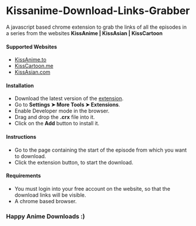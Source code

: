 # Kissanime-Download-Links-Grabber
A javascript based chrome extension to grab the links of all the episodes in a series from the websites <b>KissAnime | KissAsian | KissCartoon</b>

<section>
  <h4>Supported Websites</h4>
  <ul>
    <li><a href="http://www.kissanime.to">KissAnime.to</a>
    <li><a href="http://www.kisscatroon.me">KissCartoon.me</a>
    <li><a href="http://www.kissasian.com">KissAsian.com</a>
  </ul>
</section>
<section>
  <h4>Installation</h4>
  <ul>
    <li>Download the latest version of the <a href="https://github.com/KarthikMAM/Kissanime-Download-Links-Grabber/releases/">extension</a>.
    <li>Go to <b>Settings ➤ More Tools ➤ Extensions</b>.
    <li>Enable Developer mode in the browser.
    <li>Drag and drop the <b>.crx</b> file into it.
    <li>Click on the <b>Add</b> button to install it.
  </ul>
</section>

<section>
  <h4>Instructions</h4>
  <ul>
    <li>Go to the page containing the start of the episode from which you want to download.
    <li>Click the extension button, to start the download.
  </ul>
</section>

<section>
  <h4>Requirements</h4>
  <ul>
    <li>You must login into your free account on the website, so that the download links will be visible.
    <li>A chrome based browser.
  </ul>
</section>

<h3>Happy Anime Downloads :)</h3>
